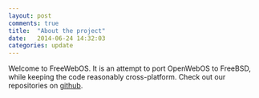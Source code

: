 ```yaml
---
layout: post
comments: true
title:  "About the project"
date:   2014-06-24 14:32:03
categories: update
---
```


Welcome to FreeWebOS. It is an attempt to port OpenWebOS to FreeBSD, while
keeping the code reasonably cross-platform. Check out our repositories on
[github][me].

[me]:       http://github.com/FreeWebOS
